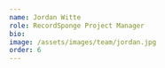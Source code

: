 ```yaml
---
name: Jordan Witte
role: RecordSponge Project Manager
bio:
image: /assets/images/team/jordan.jpg
order: 6
---
```

